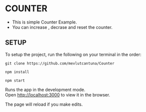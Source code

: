 # COUNTER

- This is simple Counter Example.
- You can increase , decrase and reset the counter.

## SETUP

To setup the project, run the following on your terminal in the order: 

```
git clone https://github.com/mevlutcantuna/Counter
```

```
npm install
```

```
npm start
```

Runs the app in the development mode.<br/>
Open [http://localhost:3000](http://localhost:3000) to view it in the browser.

The page will reload if you make edits.<br/>
